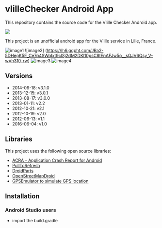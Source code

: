 # vlilleChecker  Android App

This repository contains the source code for the Vlille Checker Android app.

<a href="https://play.google.com/store/apps/details?id=com.vlille.checker" alt="Download from Google Play">
  <img src="http://www.android.com/images/brand/android_app_on_play_large.png">
</a>

This project is an unofficial android app for the Vlille service in Lille, France.

![image1](https://lh4.ggpht.com/XfOOnvk6yBXWFrju9QBnYXyJfkzeqdPw-gupzjQEv-SzTsHMQJ2UsKR7t7wSvbUixfY=h310-rw)&nbsp;![image2]
(https://lh6.ggpht.com/JBa2-5DHegK5E_Ce7q4SWqIxt9clSj2dM2DKl10psC8tEnAFJw5o__sQJV6Qsy_V-w=h310-rw)&nbsp;![image3](https://lh4.ggpht.com/Ti_2KmWifETLgvseOr4awiuIF5rezX3CFeHhivJF96vaMJbkezhT9TGXohakjVCLlzA=h310-rw)&nbsp;![image4](https://lh4.ggpht.com/JcjX6d8TWw9foVz3ur29iSVlmhmmqcDe_cnQPkIq-uabLIe_uNkSEzJ_a8HG_UJAGQ=h310-rw)


## Versions
* 2014-09-18: v3.1.0
* 2013-12-15: v3.0.1
* 2013-08-17: v3.0.0
* 2013-01-11: v2.2
* 2012-10-21: v2.1
* 2012-10-19: v2.0
* 2012-06-13: v1.1
* 2016-06-04: v1.0

## Libraries

This project uses the following open source libraries:

* [ACRA - Application Crash Report for Android](http://code.google.com/p/acra/)
* [PullToRefresh](https://github.com/chrisbanes/ActionBar-PullToRefresh)
* [DroidParts](https://github.com/yanchenko/droidparts)
* [OpenStreetMapDroid](http://code.google.com/p/osmdroid/)
* [GPSEmulator to simulate GPS location](http://code.google.com/p/android-gps-emulator/)

## Installation

### Android Studio users

* import the build.gradle
